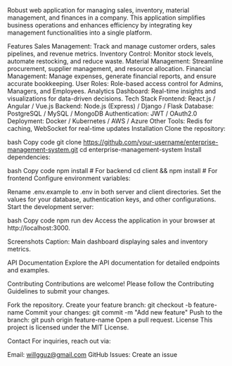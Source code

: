 Robust web application for managing sales, inventory, material management, and finances in a company. This application simplifies business operations and enhances efficiency by integrating key management functionalities into a single platform.

Features
Sales Management: Track and manage customer orders, sales pipelines, and revenue metrics.
Inventory Control: Monitor stock levels, automate restocking, and reduce waste.
Material Management: Streamline procurement, supplier management, and resource allocation.
Financial Management: Manage expenses, generate financial reports, and ensure accurate bookkeeping.
User Roles: Role-based access control for Admins, Managers, and Employees.
Analytics Dashboard: Real-time insights and visualizations for data-driven decisions.
Tech Stack
Frontend: React.js / Angular / Vue.js
Backend: Node.js (Express) / Django / Flask
Database: PostgreSQL / MySQL / MongoDB
Authentication: JWT / OAuth2.0
Deployment: Docker / Kubernetes / AWS / Azure
Other Tools: Redis for caching, WebSocket for real-time updates
Installation
Clone the repository:

bash
Copy code
git clone https://github.com/your-username/enterprise-management-system.git
cd enterprise-management-system
Install dependencies:

bash
Copy code
npm install  # For backend
cd client && npm install  # For frontend
Configure environment variables:

Rename .env.example to .env in both server and client directories.
Set the values for your database, authentication keys, and other configurations.
Start the development server:

bash
Copy code
npm run dev
Access the application in your browser at http://localhost:3000.

Screenshots
Caption: Main dashboard displaying sales and inventory metrics.

API Documentation
Explore the API documentation for detailed endpoints and examples.

Contributing
Contributions are welcome! Please follow the Contributing Guidelines to submit your changes.

Fork the repository.
Create your feature branch: git checkout -b feature-name
Commit your changes: git commit -m "Add new feature"
Push to the branch: git push origin feature-name
Open a pull request.
License
This project is licensed under the MIT License.

Contact
For inquiries, reach out via:

Email: willgguz@gmail.com
GitHub Issues: Create an issue
